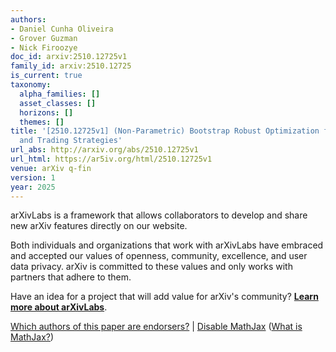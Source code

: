 ```yaml
---
authors:
- Daniel Cunha Oliveira
- Grover Guzman
- Nick Firoozye
doc_id: arxiv:2510.12725v1
family_id: arxiv:2510.12725
is_current: true
taxonomy:
  alpha_families: []
  asset_classes: []
  horizons: []
  themes: []
title: '[2510.12725v1] (Non-Parametric) Bootstrap Robust Optimization for Portfolios
  and Trading Strategies'
url_abs: http://arxiv.org/abs/2510.12725v1
url_html: https://ar5iv.org/html/2510.12725v1
venue: arXiv q-fin
version: 1
year: 2025
---
```



arXivLabs is a framework that allows collaborators to develop and share new arXiv features directly on our website.

Both individuals and organizations that work with arXivLabs have embraced and accepted our values of openness, community, excellence, and user data privacy. arXiv is committed to these values and only works with partners that adhere to them.

Have an idea for a project that will add value for arXiv's community? [**Learn more about arXivLabs**](https://info.arxiv.org/labs/index.html).

[Which authors of this paper are endorsers?](/auth/show-endorsers/2510.12725) |
[Disable MathJax](javascript:setMathjaxCookie()) ([What is MathJax?](https://info.arxiv.org/help/mathjax.html))